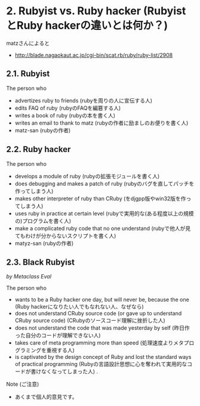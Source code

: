 
# 2. Rubyist vs. Ruby hacker (RubyistとRuby hackerの違いとは何か？)

matzさんによると
* http://blade.nagaokaut.ac.jp/cgi-bin/scat.rb/ruby/ruby-list/2908

## 2.1. Rubyist

The person who 
* advertizes ruby to friends (rubyを周りの人に宣伝する人)
* edits FAQ of ruby (rubyのFAQを編簒する人)
* writes a book of ruby (rubyの本を書く人)
* writes an email to thank to matz (rubyの作者に励ましのお便りを書く人)
* matz-san (rubyの作者)

## 2.2. Ruby hacker

The person who
* develops a module of ruby (rubyの拡張モジュールを書く人)
* does debugging and makes a patch of ruby (rubyのバグを直してパッチを作ってしまう人)
* makes other interpreter of ruby than CRuby (をdjgpp版やwin32版を作ってしまう人)
* uses ruby in practice at certain level (rubyで実用的な(ある程度以上の規模の)プログラムを書く人)
* make a complicated ruby code that no one understand (rubyで他人が見てもわけが分からないスクリプトを書く人)
* matyz-san (rubyの作者)

## 2.3. Black Rubyist

*by Metaclass Eval*

The person who
* wants to be a Ruby hacker one day, but will never be, because the one (Ruby hackerになりたい人でもなれない人、なぜなら)
* does not understand CRuby source code (or gave up to understand CRuby source code) (CRubyのソースコード理解に挫折した人)
* does not understand the code that was made yesterday by self (昨日作った自分のコードが理解できない人)
* takes care of meta programming more than speed (処理速度よりメタプログラミングを重視する人)
* is captivated by the design concept of Ruby and lost the standard ways of practical programming (Rubyの言語設計思想に心を奪われて実用的なコードが書けなくなってしまった人)
.

Note (ご注意)
* あくまで個人的意見です。
